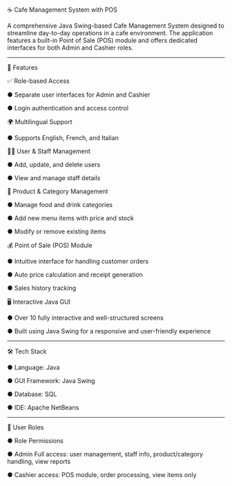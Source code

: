 ☕ Cafe Management System with POS

A comprehensive Java Swing-based Cafe Management System designed to streamline day-to-day operations in a cafe environment. The application features a built-in Point of Sale (POS) module and offers dedicated interfaces for both Admin and Cashier roles.

_______________
🚀 Features

✅ Role-based Access

  ●  Separate user interfaces for Admin and Cashier

  ●  Login authentication and access control

🌍 Multilingual Support

  ●  Supports English, French, and Italian

🧑‍💼 User & Staff Management

  ●  Add, update, and delete users

  ●  View and manage staff details

🛒 Product & Category Management

  ●  Manage food and drink categories

  ●  Add new menu items with price and stock

  ●  Modify or remove existing items

💰 Point of Sale (POS) Module

  ●  Intuitive interface for handling customer orders

  ●  Auto price calculation and receipt generation

  ●  Sales history tracking

🖥️ Interactive Java GUI

  ●  Over 10 fully interactive and well-structured screens

  ●  Built using Java Swing for a responsive and user-friendly experience
_______________

🛠️ Tech Stack

  ●  Language: Java
  
  ●  GUI Framework: Java Swing
  
  ●  Database: SQL
  
  ●  IDE: Apache NetBeans

_______________
🔐 User Roles

  ●  Role	Permissions

  ●  Admin	Full access: user management, staff info, product/category handling, view reports

  ●  Cashier access: POS module, order processing, view items only
